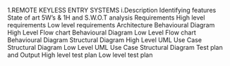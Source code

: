 1.REMOTE KEYLESS ENTRY SYSTEMS
i.Description
Identifying features
State of art
5W’s & 1H and S.W.O.T analysis
Requirements
High level requirements
Low level requirements
Architecture
Behavioural Diagram
High Level Flow chart Behavioural Diagram
Low Level Flow chart Behavioural Diagram
Structural Diagram
High Level UML Use Case Structural Diagram
Low Level UML Use Case Structural Diagram
Test plan and Output
High level test plan
Low level test plan

